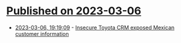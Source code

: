 # [Published on 2023-03-06](index.md)

* [2023-03-06, 19:19:09](https://lobste.rs/s/limjht/insecure_toyota_crm_exposed_mexican) - [Insecure Toyota CRM exposed Mexican customer information](https://eaton-works.com/2023/03/06/toyota-c360-hack/)
